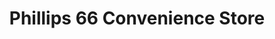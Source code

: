 ---
title: "Phillips 66 Convenience Store"
url: /midvale/phillips-66-convenience-store/
shop: convenience
---